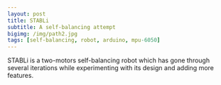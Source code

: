 ```yaml
---
layout: post
title: STABLi
subtitle: A self-balancing attempt
bigimg: /img/path2.jpg
tags: [self-balancing, robot, arduino, mpu-6050]
---
```


STABLi is a two-motors self-balancing robot which has gone through several iterations while experimenting with its design and adding more features.
